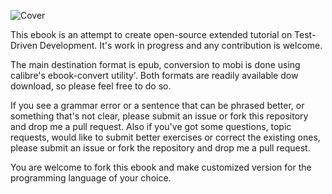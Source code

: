 ![Cover](https://raw.github.com/grzesiek-galezowski/tdd-ebook/master/cover-small.png)

This ebook is an attempt to create open-source extended tutorial on Test-Driven Development. It's work in progress and any contribution is welcome.

The main destination format is epub, conversion to mobi is done using calibre's ebook-convert utility'. Both formats are readily available dow download, so please feel free to do so.

If you see a grammar error or a sentence that can be phrased better, or something that's not clear, please submit an issue or fork this repository and drop me a pull request. Also if you've got some questions, topic requests, would like to submit better exercises or correct the existing ones, please submit an issue or fork the repository and drop me a pull request.

You are welcome to fork this ebook and make customized version for the programming language of your choice.


